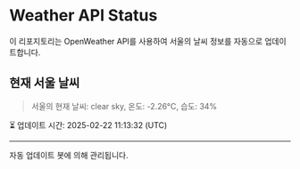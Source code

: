 
# Weather API Status

이 리포지토리는 OpenWeather API를 사용하여 서울의 날씨 정보를 자동으로 업데이트합니다.

## 현재 서울 날씨
> 서울의 현재 날씨: clear sky, 온도: -2.26°C, 습도: 34%

⏳ 업데이트 시간: 2025-02-22 11:13:32 (UTC)

---
자동 업데이트 봇에 의해 관리됩니다.
